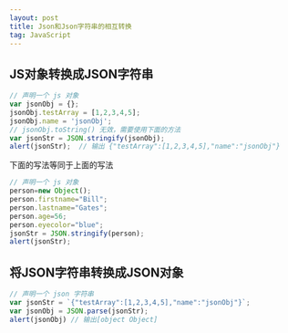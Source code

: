 ```yaml
---
layout: post
title: Json和Json字符串的相互转换
tag: JavaScript
---
```


## JS对象转换成JSON字符串
```javascript
// 声明一个 js 对象
var jsonObj = {};  
jsonObj.testArray = [1,2,3,4,5];  
jsonObj.name = 'jsonObj';  
// jsonObj.toString() 无效，需要使用下面的方法
var jsonStr = JSON.stringify(jsonObj);  
alert(jsonStr);  // 输出 {"testArray":[1,2,3,4,5],"name":"jsonObj"}
```
下面的写法等同于上面的写法
```javascript
// 声明一个 js 对象
person=new Object();
person.firstname="Bill";
person.lastname="Gates";
person.age=56;
person.eyecolor="blue";
jsonStr = JSON.stringify(person);
alert(jsonStr);  
```
## 将JSON字符串转换成JSON对象
```javascript
// 声明一个 json 字符串
var jsonStr = `{"testArray":[1,2,3,4,5],"name":"jsonObj"}`; 
var jsonObj = JSON.parse(jsonStr);
alert(jsonObj) // 输出[object Object]
```